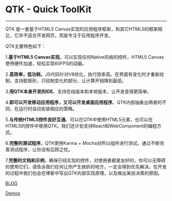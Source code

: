 # QTK - Quick ToolKit
------------------------------------------------

QTK 是一套基于HTML5 Canvas实现的应用程序框架，和其它HTML5的框架相比，它并不适合开发网页，而是专注于应用程序开发。

QTK主要特色如下：

1.**基于HTML5 Canvas实现**。可以实现任何Native风格的控件，HTML5 Canvas使用硬件加速，轻松实现60FPS的动画。

2.**高效率，低功耗**。JS代码针对V8优化，执行效率高。在界面有变化时才重新绘制，支持脏矩形，只绘制变化的部分，让计算开销降到最低。

3.**用QTK本身开发的IDE**。支持在线版本和本地版本，让开发变得更简单。

4.**即可以开发移动应用程序，又可以开发桌面应用程序**。QTK内部抽象出两者的不同，在运行时自动安装相应的策略。

5.**与传统HTML5控件良好互通**。可以在QTK中使用HTML5元素，也可以在HTML5的控件中使用QTK。我们还计划支持React和WebComponent的编程方式。

6.**完整的测试程序**。QTK使用Karma + Mocha对所以组件进行测试，通过不断完善测试程序，让你没有后顾之忧。

7.**完整的文档和示例**。确保已经实现的控件，对使用者都是友好的，你可以无障碍的使用它们，请告诉我们任何让你产生挫折的地方，一定会得到优先解决。在开发的过程中我们也会在博客中写出QTK内部实现原理，以及做出某些决策的原因。

[BLOG](https://qtoolkit.github.io/)

[Demos](https://qtoolkit.github.io/demos/index.html)







